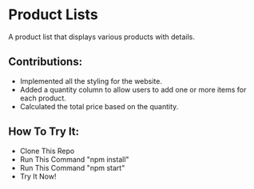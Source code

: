 # Product Lists
A product list that displays various products with details.
## Contributions:
  - Implemented all the styling for the website.
  - Added a quantity column to allow users to add one or more items for each product.
  - Calculated the total price based on the quantity.
 ## How To Try It:
  - Clone This Repo
  - Run This Command "npm install"
  - Run This Command "npm start"
  - Try It Now!
